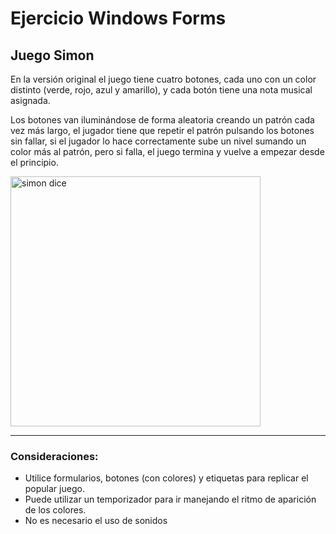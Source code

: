 # Ejercicio Windows Forms

## **Juego Simon**

En la versión original el juego tiene cuatro botones, cada uno con un color distinto (verde, rojo, azul y amarillo), y cada botón tiene una nota musical asignada.

Los botones van iluminándose de forma aleatoria creando un patrón cada vez más largo, el jugador tiene que repetir el patrón pulsando 
los botones sin fallar, si el jugador lo hace correctamente sube un nivel sumando un color más al patrón, pero si falla, el juego termina y vuelve a empezar desde el principio.

<img src="https://github.com/louisrubin/prog3/assets/72027738/c649c9bf-09f7-43b3-8ea3-0c880f41c575" alt="simon dice" width="400"/>

---

### Consideraciones:

- Utilice formularios, botones (con colores) y etiquetas para replicar el popular juego.
- Puede utilizar un temporizador para ir manejando el ritmo de aparición de los colores.
- No es necesario el uso de sonidos
